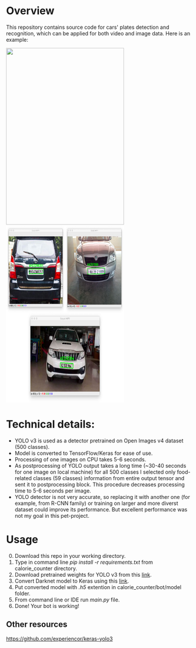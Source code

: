 # Overview

This repository contains source code for cars' plates detection and recognition, which can be applied for both video and image data.
Here is an example:

<img src='images/9.jpg' width=320 height=480> 

<img src='images/car_two.jpg' width=320 height=480>


# Technical details:

* YOLO v3 is used as a detector pretrained on Open Images v4 dataset (500 classes).
* Model is converted to TensorFlow/Keras for ease of use.
* Processing of one images on CPU takes 5-6 seconds. 
* As postprocessing of YOLO output takes a long time (~30-40 seconds for one image on local machine) for all 500 classes I selected only food-related classes (59 classes) information from entire output tensor and sent it to postprocessing block. This procedure decreases processing time to 5-6 seconds per image.
* YOLO detector is not very accurate, so replacing it with another one (for example, from R-CNN family) or training on larger and more diverst dataset could improve its performance. But excellent performance was not my goal in this pet-project.

# Usage
0. Download this repo in your working directory. 
1. Type in command line _pip install -r requirements.txt_ from calorie_counter directory. 
1. Download pretrained weights for YOLO v3 from this [link](https://github.com/radekosmulski/yolo_open_images).
2. Convert Darknet model to Keras using this [link](https://github.com/qqwweee/keras-yolo3).
3. Put converted model with _.h5_ extention in calorie_counter/bot/model folder.
4. From command line or IDE run _main.py_ file.
5. Done! Your bot is working!

## Other resources
https://github.com/experiencor/keras-yolo3

